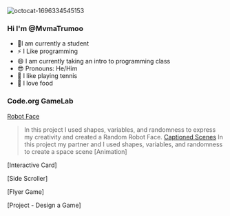 ![octocat-1696334545153](https://github.com/Mvmatrumoo/MvmaTrumoo/assets/104849084/bf869a47-fec7-421e-ad1e-477e61ca448b)
### Hi I'm @MvmaTrumoo
- 🏫I am currently a student
- ⚡ I Like programming
- 😄 I am currently taking an intro to programming class
- 😎 Pronouns: He/Him
- 🎾 I like playing tennis
- 🍜 I love food
### Code.org GameLab
[Robot Face](https://mvmatrumoo.github.io/RobotFace/)
> In this project I used shapes, variables, and randomness to express my creativity and created a Random Robot Face. 
[Captioned Scenes](https://studio.code.org/projects/gamelab/deksEm1oAozPkIEv5jx5bM9twa8E79ti0lmgADZDlrs)
> In this project my partner and I used shapes, variables, and randomness to create a space scene
[Animation]
>
[Interactive Card]
>
[Side Scroller]
>
[Flyer Game]
>
[Project - Design a Game]
>
<!--
